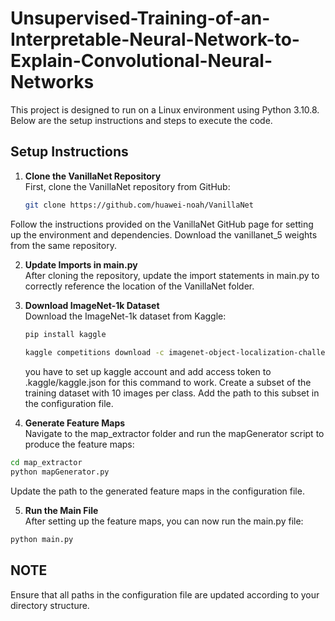 # Unsupervised-Training-of-an-Interpretable-Neural-Network-to-Explain-Convolutional-Neural-Networks

This project is designed to run on a Linux environment using Python 3.10.8. Below are the setup instructions and steps to execute the code.

## Setup Instructions

1. **Clone the VanillaNet Repository**  
   First, clone the VanillaNet repository from GitHub:
   ```bash
   git clone https://github.com/huawei-noah/VanillaNet
Follow the instructions provided on the VanillaNet GitHub page for setting up the environment and dependencies. Download the vanillanet_5 weights from the same repository.

2. **Update Imports in main.py**  
    After cloning the repository, update the import statements in main.py to correctly reference the location of the VanillaNet folder.

3. **Download ImageNet-1k Dataset**  
    Download the ImageNet-1k dataset from Kaggle:
    ```bash
    pip install kaggle  
      
   kaggle competitions download -c imagenet-object-localization-challenge
   ```
   you have to set up kaggle account and add access token to .kaggle/kaggle.json for this command to work.
   Create a subset of the training dataset with 10 images per class. Add the path to this subset in the configuration file.
4. **Generate Feature Maps**  
Navigate to the map_extractor folder and run the mapGenerator script to produce the feature maps:  
```bash
cd map_extractor
python mapGenerator.py
```
Update the path to the generated feature maps in the configuration file.  

5. **Run the Main File**  
After setting up the feature maps, you can now run the main.py file:
```bash
python main.py
```

## NOTE
Ensure that all paths in the configuration file are updated according to your directory structure.